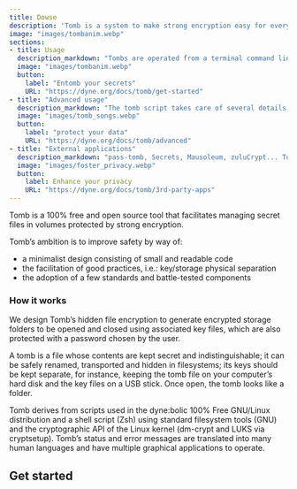 ```yaml
---
title: Dowse
description: 'Tomb is a system to make strong encryption easy for everyday use. A tomb is like a locked folder that can be safely transported and hidden in a filesystem.'
image: "images/tombanim.webp"
sections:
- title: Usage
  description_markdown: "Tombs are operated from a terminal command line and require root access to the machine (or just sudo access to the script)."
  image: "images/tombanim.webp"
  button:
    label: "Entomb your secrets"
    URL: "https://dyne.org/docs/tomb/get-started"
- title: "Advanced usage"
  description_markdown: "The tomb script takes care of several details to improve a user’s behaviour and the security of tombs in everyday usage"
  image: "images/tomb_songs.webp"
  button:
    label: "protect your data"
    URL: "https://dyne.org/docs/tomb/advanced"
- title: "External applications"
  description_markdown: "pass-tomb, Secrets, Mausoleum, zuluCrypt... Tomb has an ecosystem of third party apps ready to help you secure your digital life"
  image: "images/foster_privacy.webp"
  button:
    label: Enhance your privacy
    URL: "https://dyne.org/docs/tomb/3rd-party-apps"
---
```


Tomb is a 100% free and open source tool that facilitates managing secret files in volumes protected by strong encryption.

Tomb’s ambition is to improve safety by way of:

- a minimalist design consisting of small and readable code
- the facilitation of good practices, i.e.: key/storage physical separation
- the adoption of a few standards and battle-tested components

### How it works

We design Tomb’s hidden file encryption to generate encrypted storage folders to be opened and closed using associated key files, which are also protected with a password chosen by the user.

A tomb is a file whose contents are kept secret and indistinguishable; it can be safely renamed, transported and hidden in filesystems; its keys should be kept separate, for instance, keeping the tomb file on your computer’s hard disk and the key files on a USB stick. Once open, the tomb looks like a folder.

Tomb derives from scripts used in the dyne:bolic 100% Free GNU/Linux distribution and a shell script (Zsh) using standard filesystem tools (GNU) and the cryptographic API of the Linux kernel (dm-crypt and LUKS via cryptsetup). Tomb’s status and error messages are translated into many human languages and have multiple graphical applications to operate.

## Get started
